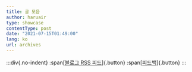 ```yaml
---
title: 글 모음
author: haruair
type: showcase
contentType: post
date: "2021-07-15T01:49:00"
lang: ko
url: archives
---
```


:::div{.no-indent}
:span[[블로그 RSS 피드](https://edykim.com/ko/feed.xml)]{.button}
:span[[피드백](https://github.com/edykim/edykim.com/issues/new)]{.button}
:::
